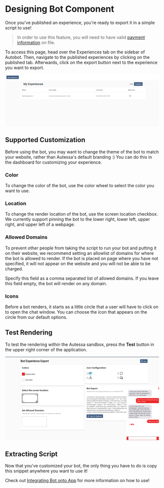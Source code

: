 # Designing Bot Component
Once you've published an experience, you're ready to export it in a simple script to use! 

<blockquote>
In order to use this feature, you will need to have valid <a href="#/basics/inner/payment_info">payment information</a> on file.
</blockquote>

To access this page, head over the Experiences tab on the sidebar of Autobot. Then, navigate to the published experiences by clicking on the published tab. Afterwards, click on the export button next to the experience you want to export. 

<div class="images">
    <img src="../../assets/autobot/component/export_experience.png">
</div>

## Supported Customization
Before using the bot, you may want to change the theme of the bot to match your website, rather than Autessa's default branding :) You can do this in the dashboard for customizing your experience. 

### Color
To change the color of the bot, use the color wheel to select the color you want to use. 

### Location
To change the render location of the bot, use the screen location checkbox. We currently support pinning the bot to the lower right, lower left, upper right, and upper left of a webpage. 

### Allowed Domains
To prevent other people from taking the script to run your bot and putting it on their website, we recommend setting an allowlist of domains for where the bot is allowed to render. If the bot is placed on page where you have not specified, it will not appear on the website and you will not be able to be charged. 

Specify this field as a comma separated list of allowed domains. If you leave this field empty, the bot will render on any domain. 

### Icons
Before a bot renders, it starts as a little circle that a user will have to click on to open the chat window. You can choose the icon that appears on the circle from our default options. 

## Test Rendering
To test the rendering within the Autessa sandbox, press the **Test** button in the upper right corner of the application. 

<div class="images">
    <img src="../../assets/autobot/component/customize.png">
</div>

## Extracting Script
Now that you've customized your bot, the only thing you have to do is copy this snippet anywhere you want to use it!

Check out [Integrating Bot onto App](autobot/inner/html_snippet.md) for more information on how to use!

